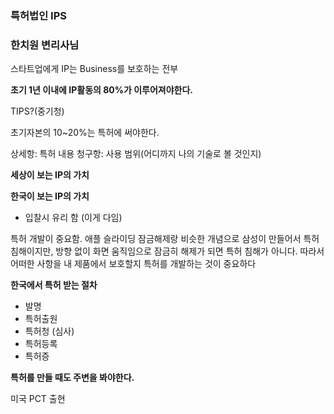 ### 특허법인 IPS
### 한치원 변리사님

스타트업에게 IP는 Business를 보호하는 전부

**초기 1년 이내에 IP활동의 80%가 이루어져야한다.**

TIPS?(중기청)

초기자본의 10~20%는 특허에 써야한다.

상세항: 특허 내용 
청구항: 사용 범위(어디까지 나의 기술로 볼 것인지)

**세상이 보는 IP의 가치**



**한국이 보는 IP의 가치**

* 입찰시 유리 함 (이게 다임)

특허 개발이 중요함.
애플 슬라이딩 잠금해제랑 비슷한 개념으로 삼성이 만들어서 특허침해이지만, 방향 없이 화면 움직임으로 잠금히 해제가 되면 특허 침해가 아니다.
따라서 어떠한 사항을 내 제품에서 보호할지 특허를 개발하는 것이 중요하다

**한국에서 특허 받는 절차**

* 발명
* 특허출원
* 특허청 (심사)
* 특허등록
* 특허증

**특허를 만들 때도 주변을 봐야한다.**

미국 PCT 출현